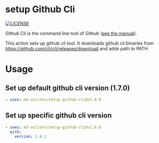 # setup Github Cli
[![LICENSE](https://img.shields.io/github/license/md-actions/setup-github-cli)](https://github.com/md-actions/setup-github-cli/blob/main/LICENSE)

Github Cli is the command line tool of Github ([see the manual](https://cli.github.com/manual/)).

This action sets up github cli tool. It downloads github cli binaries from https://github.com/cli/cli/releases/download and adds path to PATH

   
# Usage
## Set up default github cli version (1.7.0)
```yaml
- uses: md-actions/setup-github-cli@v1.0.0
```
## Set up specific github cli version
```yaml
- uses: md-actions/setup-github-cli@v1.0.0
  with:
    version: 1.8.1
```
